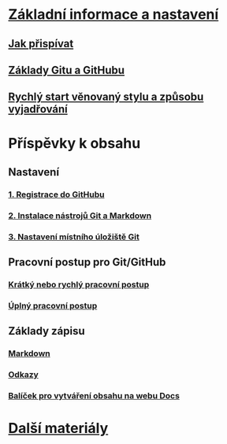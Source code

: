 # [Základní informace a nastavení](index.md)
## [Jak přispívat](how-to-contribute.md)
## [Základy Gitu a GitHubu](git-github-fundamentals.md)
## [Rychlý start věnovaný stylu a způsobu vyjadřování](style-quick-start.md)
<!-- Needed:  ## Sample writing quick start -->

# Příspěvky k obsahu
<!-- New nodes:
## Create issues
## Small edits
## Review new content
## Create new articles
## Create or update samples
-->

## Nastavení 
### [1. Registrace do GitHubu](get-started-setup-github.md)
### [2. Instalace nástrojů Git a Markdown](get-started-setup-tools.md)
### [3. Nastavení místního úložiště Git](get-started-setup-local.md)

## Pracovní postup pro Git/GitHub
### [Krátký nebo rychlý pracovní postup](light-workflow.md)
### [Úplný pracovní postup](full-workflow.md)

## Základy zápisu 
### [Markdown](how-to-write-use-markdown.md)
### [Odkazy](how-to-write-links.md)
### [Balíček pro vytváření obsahu na webu Docs](how-to-write-docs-auth-pack.md)

# [Další materiály](additional-resources.md)
